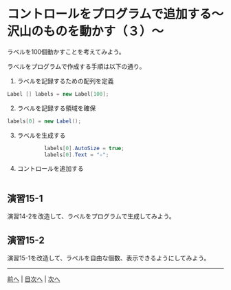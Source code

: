 # コントロールをプログラムで追加する～沢山のものを動かす（３）～
ラベルを100個動かすことを考えてみよう。

ラベルをプログラムで作成する手順は以下の通り。

1.	ラベルを記録するための配列を定義

```cs
Label [] labels = new Label[100];
```

2.	ラベルを記録する領域を確保

```cs
labels[0] = new Label();
```

3.	ラベルを生成する

```cs
            labels[0].AutoSize = true;
            labels[0].Text = "✧";
```

4.	コントロールを追加する

```cs

```

## 演習15-1
演習14-2を改造して、ラベルをプログラムで生成してみよう。

## 演習15-2
演習15-1を改造して、ラベルを自由な個数、表示できるようにしてみよう。

---

[前へ](14.md) | [目次へ](README.md#%E7%9B%AE%E6%AC%A1) | [次へ](16.md)
